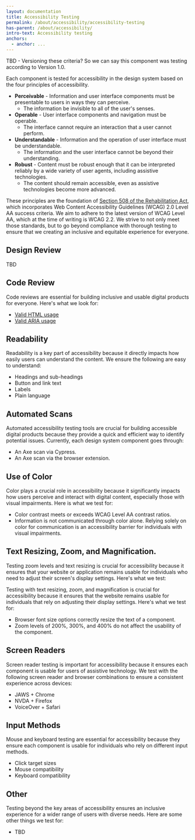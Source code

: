```yaml
---
layout: documentation
title: Accessibility Testing
permalink: /about/accessibility/accessibility-testing
has-parent: /about/accessibility/
intro-text: Accessibility testing
anchors:
  - anchor: ...
---
```


TBD - Versioning these criteria? So we can say this component was testing according to Version 1.0.

Each component is tested for accessibility in the design system based on the four principles of accessibility.

- **Perceivable** - Information and user interface components must be presentable to users in ways they can perceive.
  - The information be invisible to all of the user's senses.
- **Operable** - User interface components and navigation must be operable.
  - The interface cannot require an interaction that a user cannot perform.
- **Understandable** - Information and the operation of user interface must be understandable.
  - The information and the user interface cannot be beyond their understanding.
- **Robust** -  Content must be robust enough that it can be interpreted reliably by a wide variety of user agents, including assistive technologies.
  - The content should remain accessible, even as assistive technologies become more advanced.

These principles are the foundation of [Section 508 of the Rehabilitation Act](https://www.access-board.gov/ict/), which incorporates Web Content Accessibility Guidelines (WCAG) 2.0 Level AA success criteria. We aim to adhere to the latest version of WCAG Level AA, which at the time of writing is WCAG 2.2. We strive to not only meet those standards, but to go beyond compliance with thorough testing to ensure that we creating an inclusive and equitable experience for everyone. 

## Design Review

TBD

## Code Review

Code reviews are essential for building inclusive and usable digital products for everyone. Here's what we look for:

- [Valid HTML usage](https://developer.mozilla.org/en-US/docs/Learn/Accessibility/HTML)
- [Valid ARIA usage](https://developer.mozilla.org/en-US/docs/Learn/Accessibility/WAI-ARIA_basics)

## Readability

Readability is a key part of accessibility because it directly impacts how easily users can understand the content. We ensure the following are easy to understand:

- Headings and sub-headings
- Button and link text
- Labels
- Plain language 

## Automated Scans

Automated accessibility testing tools are crucial for building accessible digital products because they provide a quick and efficient way to identify potential issues. Currently, each design system component goes through:

- An Axe scan via Cypress.
- An Axe scan via the browser extension.

## Use of Color

Color plays a crucial role in accessibility because it significantly impacts how users perceive and interact with digital content, especially those with visual impairments. Here is what we test for: 

- Color contrast meets or exceeds WCAG Level AA contrast ratios.
- Information is not communicated through color alone. Relying solely on color for communication is an accessibility barrier for individuals with visual impairments.

## Text Resizing, Zoom, and Magnification.

Testing zoom levels and text resizing is crucial for accessibility because it ensures that your website or application remains usable for individuals who need to adjust their screen's display settings. Here's what we test:

Testing with text resizing, zoom, and magnification is crucial for accessibility because it ensures that the website remains usable for individuals that rely on adjusting their display settings. Here's what we test for:

- Browser font size options correctly resize the text of a component.
- Zoom levels of 200%, 300%, and 400% do not affect the usability of the component.

## Screen Readers

Screen reader testing is important for accessibility because it ensures each component is usable for users of assistive technology. We test with the following screen reader and browser combinations to ensure a consistent experience across devices:

- JAWS + Chrome
- NVDA + Firefox
- VoiceOver + Safari

## Input Methods

Mouse and keyboard testing are essential for accessibility because they ensure each component is usable for individuals who rely on different input methods.

- Click target sizes
- Mouse compatibility
- Keyboard compatibility

## Other

Testing beyond the key areas of accessibility ensures an inclusive experience for a wider range of users with diverse needs. Here are some other things we test for:

- TBD
